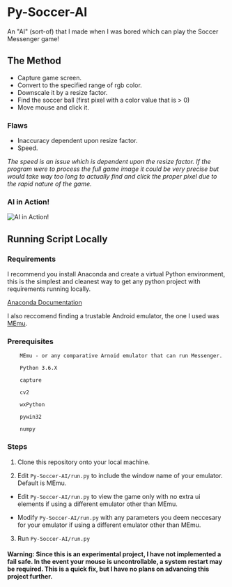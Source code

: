 # Py-Soccer-AI
An "AI" (sort-of) that I made when I was bored which can play the Soccer Messenger game!

## The Method
* Capture game screen.
* Convert to the specified range of rgb color.
* Downscale it by a resize factor.
* Find the soccer ball (first pixel with a color value that is > 0)
* Move mouse and click it.

### Flaws
* Inaccuracy dependent upon resize factor.
* Speed.

_The speed is an issue which is dependent upon the resize factor. If the program were to process the full game image it could be very precise but would take way too long to actually find and click the proper pixel due to the rapid nature of the game._

### AI in Action!
![AI in Action!](https://i.imgur.com/T3CgQrp.gif)

## Running Script Locally

### Requirements
I recommend you install Anaconda and create a virtual Python environment, this is the simplest and cleanest way to get any python project with requirements running locally.

[Anaconda Documentation](https://docs.anaconda.com/anaconda/)

I also reccomend finding a trustable Android emulator, the one I used was [MEmu](https://www.memuplay.com/).

### Prerequisites
```
    MEmu - or any comparative Arnoid emulator that can run Messenger.
    
    Python 3.6.X

    capture
    
    cv2
    
    wxPython
    
    pywin32
    
    numpy
```

### Steps
  1. Clone this repository onto your local machine.
  
  2. Edit ```Py-Soccer-AI/run.py``` to include the window name of your emulator. Default is MEmu.
  
  *  Edit ```Py-Soccer-AI/run.py``` to view the game only with no extra ui elements if using a different emulator other than MEmu.
  
  *  Modify ```Py-Soccer-AI/run.py``` with any parameters you deem neccesary for your emulator if using a different emulator other than MEmu.
  
  3. Run ```Py-Soccer-AI/run.py```
 
#### Warning: Since this is an experimental project, I have not implemented a fail safe. In the event your mouse is uncontrollable, a system restart may be required. This is a quick fix, but I have no plans on advancing this project further.
